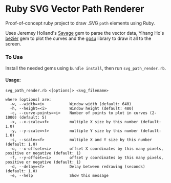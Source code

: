 Ruby SVG Vector Path Renderer
=============================

Proof-of-concept ruby project to draw .SVG `path` elements using Ruby.

Uses Jeremey Holland's [Savage](https://github.com/awebneck/savage) gem to parse
the vector data, Yihang Ho's [bezier](https://github.com/yihangho/bezier) gem to
plot the curves and the [gosu](https://github.com/gosu/gosu/wiki/ruby-Tutorial)
library to draw it all to the screen.

### To Use

Install the needed gems using `bundle install`, then run `svg_path_render.rb`.

#### Usage:

`svg_path_render.rb <[options]> <svg_filename>`

```
where [options] are:
  -w, --width=<i>           Window width (default: 640)
  -h, --height=<i>          Window height (default: 480)
  -c, --curve-points=<i>    Number of points to plot in curves (2-1000) (default: 5)
  -x, --x-scale=<f>         multiple X size by this number (default: 1.0)
  -y, --y-scale=<f>         multiple Y size by this number (default: 1.0)
  -s, --scale=<f>           multiple X and Y size by this number (default: 1.0)
  -o, --x-offset=<i>        offset X coordinates by this many pixels, positive or negative (default: 1)
  -f, --y-offset=<i>        offset y coordinates by this many pixels, positive or negative (default: 1)
  -d, --delay=<f>           Delay between redrawing (seconds) (default: 1.0)
  -e, --help                Show this message
```
